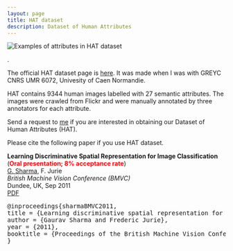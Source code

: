 ```yaml
---
layout: page
title: HAT dataset 
description: Dataset of Human Attributes 
---
```


<img class="col three left" src="{{ site.baseurl }}/assets/img/attribeg1.jpg" alt="Examples of attributes in HAT dataset"/>

.
<br/> 

The official HAT dataset page is <a href="https://jurie.users.greyc.fr/datasets/hat.html">here</a>.
It was made when I was with GREYC CNRS UMR 6072, Univesity of Caen Normandie.

HAT contains 9344 human images labelled with 27 semantic attributes. The images were crawled from
Flickr and were manually annotated by three annotators for each attribute. 

Send a request to 
<a href="mailto:grvsharma[at]gmail[dot]com?Subject=Request%20for%20HAT%20database">me</a> 
if you are interested in obtaining our Dataset of Human Attributes (HAT).

Please cite the following paper if you use HAT dataset.

<strong>Learning Discriminative Spatial Representation for Image Classification </strong><br>
(<strong style="color:red">Oral presentation; 8% acceptance rate</strong>)<br>
<u>G. Sharma</u>, F. Jurie<br/>
<i>British Machine Vision Conference (BMVC)</i><br/>
Dundee, UK, Sep 2011<br/>
<a href="{{ site.baseurl }}/assets/pdf/dsr_bmvc2011.pdf">PDF</a>

<pre>
@inproceedings{sharmaBMVC2011, 
title = {Learning discriminative spatial representation for image classification}, 
author = {Gaurav Sharma and Frederic Jurie},
year = {2011},
booktitle = {Proceedings of the British Machine Vision Conference (BMVC)} 
} 
</pre>
